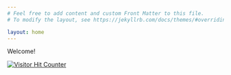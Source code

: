 ```yaml
---
# Feel free to add content and custom Front Matter to this file.
# To modify the layout, see https://jekyllrb.com/docs/themes/#overriding-theme-defaults

layout: home
---
```


Welcome! 


<a href="https://smallseotools.com/visitor-hit-counter/" target="_blank" title="Visitor Hit Counter">
<img src="https://smallseotools.com/counterDisplay?code=7480ac8b7a83d68872dcecfb95e68148&style=0001&pad=5&type=page&initCount="  title="Visitor Hit Counter" Alt="Visitor Hit Counter" border="0">
</a>
